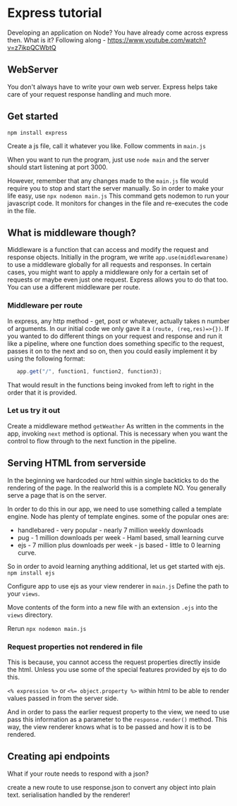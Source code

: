 # Express tutorial

Developing an application on Node? You have already come across express then. What is it?
Following along - https://www.youtube.com/watch?v=z7ikpQCWbtQ

## WebServer

You don't always have to write your own web server. Express helps take care of your request response handling and much more.

## Get started

`npm install express`

Create a js file, call it whatever you like. Follow comments in `main.js`

When you want to run the program, just use `node main` and the server should start listening at port 3000. 

However, remember that any changes made to the `main.js` file would require you to stop and start the server manually. 
So in order to make your life easy, use `npx nodemon main.js`
This command gets nodemon to run your javascript code. It monitors for changes in the file and re-executes the code in the file. 

## What is middleware though?

Middleware is a function that can access and modify the request and response objects. 
Initially in the program, we write `app.use(middlewarename)` to use a middleware globally for all requests and responses. 
In certain cases, you might want to apply a middleware only for a certain set of requests or maybe even just one request. 
Express allows you to do that too. 
You can use a different middleware per route.

### Middleware per route

In express, any http method - get, post or whatever, actually takes n number of arguments. 
In our initial code we only gave it a `(route, (req,res)=>{})`. 
If you wanted to do different things on your request and response and run it like a pipeline, where 
one function does something specific to the request, passes it on to the next and so on, then you could easily implement it by 
using the following format:

```javascript
   app.get("/", function1, function2, function3);
```
That would result in the functions being invoked from left to right in the order that it is provided.

### Let us try it out

Create a middleware method `getWeather`
As written in the comments in the app, invoking `next` method is optional. This is necessary when you want the control to flow through to the 
next function in the pipeline.

## Serving HTML from serverside

In the beginning we hardcoded our html within single backticks to do the rendering of the page. 
In the realworld this is a complete NO. You generally serve a page that is on the server. 

In order to do this in our app, we need to use something called a template engine. Node has plenty of template engines. 
some of the popular ones are:
 - handlebared - very popular - nearly 7 million weekly downloads
 - pug - 1 million downloads per week - Haml based, small learning curve
 - ejs - 7 million plus downloads per week - js based - little to 0 learning curve. 

So in order to avoid learning anything additional, let us get started with ejs. 
`npm install ejs`

Configure app to use ejs as your view renderer in `main.js`
Define the path to your `views`. 

Move contents of the form into a new file with an extension `.ejs` into the `views` directory. 

Rerun `npx nodemon main.js`

### Request properties not rendered in file

This is because, you cannot access the request properties directly inside the html. 
Unless you use some of the special features provided by ejs to do this. 

`<% expression %>` or `<%= object.property %>` within html to be able to render values passed in from the server side. 

And in order to pass the earlier request property to the view, we need to use pass this information as a parameter to the 
`response.render()` method. This way, the view renderer knows what is to be passed and how it is to be rendered. 

## Creating api endpoints

What if your route needs to respond with a json?

create a new route to use response.json to convert any object into plain text. 
serialisation handled by the renderer!

